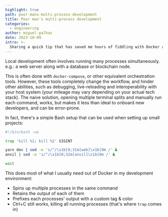 ```yaml
---
highlight: true
path: poor-mans-multi-process-development
title: Poor man's multi-process development
categories:
  - engineering
author: miguel-palhas
date: 2023-10-09
intro: >-
  Sharing a quick tip that has saved me hours of fiddling with Docker and other complex tools, while retaining an easy-to-use development environment
---
```


Local development often involves running many processes simultaneously. e.g.: a web server along with a database or blockchain node.

This is often done with `docker-compose`, or other equivalent orchestration tools. However, these tools completely change the workflow, and hinder other abilities, such as debugging, live-reloading and interoperability with your host system (your mileage may vary depending on your actual tech stack).
The naive solution, opening multiple terminal splits and manually run each command, works, but makes it less than ideal to onboard new developers, and can be error-prone.

In fact, there's a simple Bash setup that can be used when setting up small projects:

```bash
#!/bin/bash -ue

trap 'kill %1; kill %2' SIGINT

yarn dev | sed -e 's/^/\x1b[0;31m[web]\x1b[0m /' &
anvil | sed -e 's/^/\x1b[0;32m[anvil]\x1b[0m /' &

wait
```

This does most of what I usually need out of Docker in my development environment:

- Spins up multiple processes in the same command
- Retains the output of each of them
- Prefixes each processes' output with a custom tag & color
- Ctrl+C still works, killing all running processes (that's where `trap` comes in)
